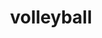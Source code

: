 ---
layout: smileys&emotion
title: volleyball
emoji: volleyball
permalink: 🏐.html
image: assets/img/3moji/volleyball.png
---